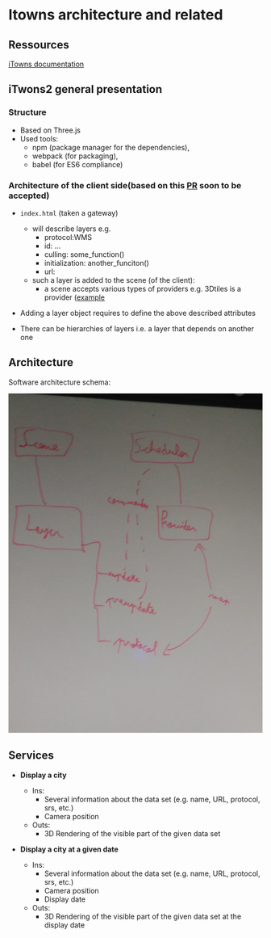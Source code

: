 # Itowns architecture and related

## Ressources

[iTowns documentation](https://github.com/iTowns/itowns/blob/1f748406ba1213ee50e941876c3134686ae7e998/README.md)

## iTwons2 general presentation
### Structure
 * Based on Three.js
 * Used tools: 
   * npm (package manager for the dependencies), 
   * webpack (for packaging), 
   * babel (for ES6 compliance)

### Architecture of the client side(based on this [PR](https://github.com/iTowns/itowns2/pull/239) soon to be accepted)
 * `index.html` (taken a gateway)
   - will describe layers e.g. 
      * protocol:WMS
      * id: ...
      * culling: some_function()
      * initialization: another_funciton()
      * url:
   - such a layer is added to the scene (of the client):
      * a scene accepts various types of providers e.g. 3Dtiles is a provider ([example](https://github.com/iTowns/itowns2/blob/d660d9f3922de1cc279074ae4316c0fcfde51fd3/examples/layers/JSONLayers/Region.json)

 * Adding a layer object requires to define the above described attributes
 * There can be hierarchies of layers i.e. a layer that depends on another one

## Architecture

Software architecture schema:

![](Pictures/iTownsInternalArchitecture.jpg)

## Services

  * __Display a city__
    * Ins:
      * Several information about the data set (e.g. name, URL, protocol, srs, etc.)
      * Camera position
    * Outs:
      * 3D Rendering of the visible part of the given data set
   
  * __Display a city at a given date__
    * Ins:
      * Several information about the data set (e.g. name, URL, protocol, srs, etc.)
      * Camera position
      * Display date
    * Outs:
      * 3D Rendering of the visible part of the given data set at the display date

